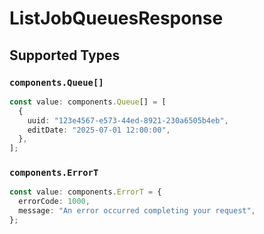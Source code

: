 # ListJobQueuesResponse


## Supported Types

### `components.Queue[]`

```typescript
const value: components.Queue[] = [
  {
    uuid: "123e4567-e573-44ed-8921-230a6505b4eb",
    editDate: "2025-07-01 12:00:00",
  },
];
```

### `components.ErrorT`

```typescript
const value: components.ErrorT = {
  errorCode: 1000,
  message: "An error occurred completing your request",
};
```

